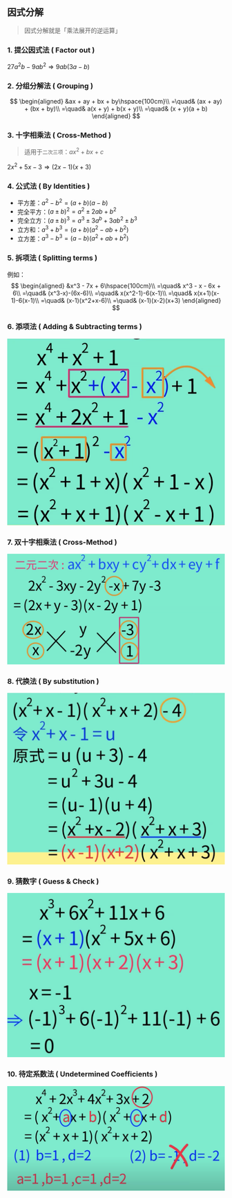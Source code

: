 ## 因式分解
> 因式分解就是「乘法展开的逆运算」

### 1. 提公因式法 ( Factor out )

$27a^2b - 9ab^2 \Rightarrow 9ab(3a-b)$


### 2. 分组分解法 ( Grouping )

$$
\begin{aligned}
&ax + ay + bx + by\hspace{100cm}\\
=\quad& (ax + ay) + (bx + by)\\
=\quad& a(x + y) + b(x + y)\\
=\quad& (x + y)(a + b)
\end{aligned}
$$


### 3. 十字相乘法 ( Cross-Method )
> 适用于`二次三项`：$ax^2 + bx + c$

$2x^2 + 5x - 3 \Rightarrow (2x-1)(x+3)$


### 4. 公式法 ( By Identities )

* 平方差：$a^2 - b^2 = (a+b)(a-b)$
* 完全平方：$(a\pm b)^2 = a^2 \pm 2ab + b^2$
* 完全立方：$(a\pm b)^3 = a^3 \pm 3a^b + 3ab^2 \pm b^3$
* 立方和：$a^3+b^3 = (a+b)(a^2-ab+b^2)$
* 立方差：$a^3-b^3 = (a-b)(a^2+ab+b^2)$

### 5. 拆项法 ( Splitting terms )

例如：
$$
\begin{aligned}
&x^3 - 7x + 6\hspace{100cm}\\
=\quad& x^3 - x - 6x + 6\\ 
=\quad& (x^3-x)-(6x-6)\\
=\quad& x(x^2-1)-6(x-1)\\
=\quad& x(x+1)(x-1)-6(x-1)\\
=\quad& (x-1)(x^2+x-6)\\
=\quad& (x-1)(x-2)(x+3)
\end{aligned}
$$

### 6. 添项法 ( Adding & Subtracting terms )
![20220309230842](https://raw.githubusercontent.com/JiaxingZhao/MarkdownResources/master/images20220309230842.png)

### 7. 双十字相乘法 ( Cross-Method )
![20220309231120](https://raw.githubusercontent.com/JiaxingZhao/MarkdownResources/master/images20220309231120.png)

### 8. 代换法 ( By substitution )
![20220309231356](https://raw.githubusercontent.com/JiaxingZhao/MarkdownResources/master/images20220309231356.png)

### 9. 猜数字 ( Guess & Check )
![20220309231721](https://raw.githubusercontent.com/JiaxingZhao/MarkdownResources/master/images20220309231721.png)

### 10. 待定系数法 ( Undetermined Coefficients ) 
![20220309232009](https://raw.githubusercontent.com/JiaxingZhao/MarkdownResources/master/images20220309232009.png)